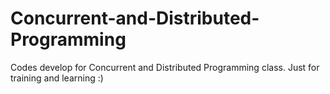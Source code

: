 # Concurrent-and-Distributed-Programming
Codes develop for Concurrent and Distributed Programming class. Just for training and learning :)
